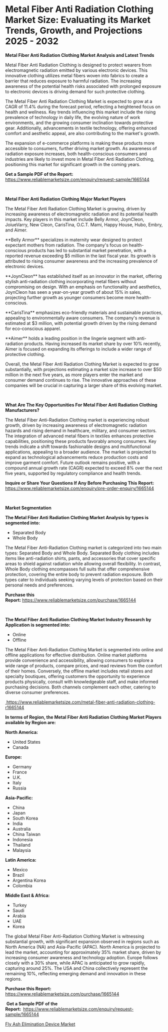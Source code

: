 <p><h1>Metal Fiber Anti Radiation Clothing Market Size: Evaluating its Market Trends, Growth, and Projections 2025 - 2032</h1></p><p><strong>Metal Fiber Anti Radiation Clothing Market Analysis and Latest Trends</strong></p>
<p><p>Metal Fiber Anti Radiation Clothing is designed to protect wearers from electromagnetic radiation emitted by various electronic devices. This innovative clothing utilizes metal fibers woven into fabrics to create a barrier that reduces exposure to harmful radiation. The increasing awareness of the potential health risks associated with prolonged exposure to electronic devices is driving demand for such protective clothing.</p><p>The Metal Fiber Anti Radiation Clothing Market is expected to grow at a CAGR of 11.4% during the forecast period, reflecting a heightened focus on health and wellness. Key trends influencing this market include the rising prevalence of technology in daily life, the evolving nature of work environments, and the growing consumer inclination towards protective gear. Additionally, advancements in textile technology, offering enhanced comfort and aesthetic appeal, are also contributing to the market's growth.</p><p>The expansion of e-commerce platforms is making these products more accessible to consumers, further driving market growth. As awareness of radiation exposure increases, both health-conscious consumers and industries are likely to invest more in Metal Fiber Anti Radiation Clothing, positioning this market for significant growth in the coming years.</p></p>
<p><strong>Get a Sample PDF of the Report:&nbsp;</strong> <a href="https://www.reliablemarketsize.com/enquiry/request-sample/1665144?utm_campaign=3178&utm_medium=2&utm_source=Github&utm_content=ia&utm_term=08032025&utm_id=metal-fiber-anti-radiation-clothing">https://www.reliablemarketsize.com/enquiry/request-sample/1665144</a></p>
<p>&nbsp;</p>
<p><strong>Metal Fiber Anti Radiation Clothing Major Market Players</strong></p>
<p><p>The Metal Fiber Anti Radiation Clothing Market is growing, driven by increasing awareness of electromagnetic radiation and its potential health impacts. Key players in this market include Belly Armor, JoynCleon, JoiueVarry, New Cleon, CarisTina, O.C.T. Mami, Happy House, Hubo, Embry, and Aimer.</p><p>**Belly Armor** specializes in maternity wear designed to protect expectant mothers from radiation. The company's focus on health-conscious products has led to substantial market penetration, with a reported revenue exceeding $5 million in the last fiscal year. Its growth is attributed to rising consumer awareness and the increasing prevalence of electronic devices.</p><p>**JoynCleon** has established itself as an innovator in the market, offering stylish anti-radiation clothing incorporating metal fibers without compromising on design. With an emphasis on functionality and aesthetics, JoynCleon has seen a year-on-year growth of about 15% in sales, projecting further growth as younger consumers become more health-conscious.</p><p>**CarisTina** emphasizes eco-friendly materials and sustainable practices, appealing to environmentally aware consumers. The company's revenue is estimated at $3 million, with potential growth driven by the rising demand for eco-conscious apparel. </p><p>**Aimer** holds a leading position in the lingerie segment with anti-radiation products. Having increased its market share by over 10% recently, Aimer is focused on expanding its offerings to include a wider range of protective clothing.</p><p>Overall, the Metal Fiber Anti Radiation Clothing Market is expected to grow substantially, with projections estimating a market size increase to over $50 million in the next five years, as more players enter the market and consumer demand continues to rise. The innovative approaches of these companies will be crucial in capturing a larger share of this evolving market.</p></p>
<p>&nbsp;</p>
<p><strong>What Are The Key Opportunities For Metal Fiber Anti Radiation Clothing Manufacturers?</strong></p>
<p><p>The Metal Fiber Anti-Radiation Clothing market is experiencing robust growth, driven by increasing awareness of electromagnetic radiation hazards and rising demand in healthcare, military, and consumer sectors. The integration of advanced metal fibers in textiles enhances protective capabilities, positioning these products favorably among consumers. Key trends indicate a shift towards fashionable designs and multifunctional applications, appealing to a broader audience. The market is projected to expand as technological advancements reduce production costs and improve garment comfort. Future outlook remains positive, with a compound annual growth rate (CAGR) expected to exceed 8% over the next five years, supported by regulatory compliance and health trends.</p></p>
<p><strong>Inquire or Share Your Questions If Any Before Purchasing This Report:</strong> <a href="https://www.reliablemarketsize.com/enquiry/pre-order-enquiry/1665144?utm_campaign=3178&utm_medium=2&utm_source=Github&utm_content=ia&utm_term=08032025&utm_id=metal-fiber-anti-radiation-clothing">https://www.reliablemarketsize.com/enquiry/pre-order-enquiry/1665144</a></p>
<p>&nbsp;</p>
<p><strong>Market Segmentation</strong></p>
<p><strong>The Metal Fiber Anti Radiation Clothing Market Analysis by types is segmented into:</strong></p>
<p><ul><li>Separated Body</li><li>Whole Body</li></ul></p>
<p><p>The Metal Fiber Anti-Radiation Clothing market is categorized into two main types: Separated Body and Whole Body. Separated Body clothing includes items like anti-radiation shirts, pants, and accessories that cover specific areas to shield against radiation while allowing overall flexibility. In contrast, Whole Body clothing encompasses full suits that offer comprehensive protection, covering the entire body to prevent radiation exposure. Both types cater to individuals seeking varying levels of protection based on their personal needs and preferences.</p></p>
<p><strong>Purchase this Report:&nbsp;</strong><a href="https://www.reliablemarketsize.com/purchase/1665144?utm_campaign=3178&utm_medium=2&utm_source=Github&utm_content=ia&utm_term=08032025&utm_id=metal-fiber-anti-radiation-clothing">https://www.reliablemarketsize.com/purchase/1665144</a></p>
<p>&nbsp;</p>
<p><strong>The Metal Fiber Anti Radiation Clothing Market Industry Research by Application is segmented into:</strong></p>
<p><ul><li>Online</li><li>Offline</li></ul></p>
<p><p>The Metal Fiber Anti-Radiation Clothing Market is segmented into online and offline applications for effective distribution. Online market platforms provide convenience and accessibility, allowing consumers to explore a wide range of products, compare prices, and read reviews from the comfort of their homes. Conversely, the offline market includes retail stores and specialty boutiques, offering customers the opportunity to experience products physically, consult with knowledgeable staff, and make informed purchasing decisions. Both channels complement each other, catering to diverse consumer preferences.</p></p>
<p><a href="https://www.reliablemarketsize.com/metal-fiber-anti-radiation-clothing-r1665144?utm_campaign=3178&utm_medium=2&utm_source=Github&utm_content=ia&utm_term=08032025&utm_id=metal-fiber-anti-radiation-clothing">&nbsp;https://www.reliablemarketsize.com/metal-fiber-anti-radiation-clothing-r1665144</a></p>
<p><strong>In terms of Region, the Metal Fiber Anti Radiation Clothing Market Players available by Region are:</strong></p>
<p>
    <p> <strong> North America: </strong>
        <ul>
            <li>United States</li>
            <li>Canada</li>
        </ul>
        </p> 
    <p> <strong> Europe: </strong>
        <ul>
            <li>Germany</li>
            <li>France</li>
            <li>U.K.</li>
            <li>Italy</li>
            <li>Russia</li>
        </ul>
        </p> 
    <p> <strong> Asia-Pacific: </strong>
        <ul>
            <li>China</li>
            <li>Japan</li>
            <li>South Korea</li>
            <li>India</li>
            <li>Australia</li>
            <li>China Taiwan</li>
            <li>Indonesia</li>
            <li>Thailand</li>
            <li>Malaysia</li>
        </ul>
        </p> 
    <p> <strong> Latin America: </strong>
        <ul>
            <li>Mexico</li>
            <li>Brazil</li>
            <li>Argentina Korea</li>
            <li>Colombia</li>
        </ul>
        </p> 
    <p> <strong> Middle East & Africa: </strong>
        <ul>
            <li>Turkey</li>
            <li>Saudi</li>
            <li>Arabia</li>
            <li>UAE</li>
            <li>Korea</li>
        </ul>
    </p>
    </p>
<p><p>The global Metal Fiber Anti-Radiation Clothing Market is witnessing substantial growth, with significant expansion observed in regions such as North America (NA) and Asia-Pacific (APAC). North America is projected to lead the market, accounting for approximately 35% market share, driven by increasing consumer awareness and technology adoption. Europe follows closely with a 30% share, while APAC is anticipated to grow rapidly, capturing around 25%. The USA and China collectively represent the remaining 10%, reflecting emerging demand and innovation in these regions.</p></p>
<p><strong>Purchase this Report: </strong><a href="https://www.reliablemarketsize.com/purchase/1665144?utm_campaign=3178&utm_medium=2&utm_source=Github&utm_content=ia&utm_term=08032025&utm_id=metal-fiber-anti-radiation-clothing">https://www.reliablemarketsize.com/purchase/1665144</a></p>
<p>&nbsp;<strong>Get a Sample PDF of the Report:&nbsp;&nbsp;</strong><a href="https://www.reliablemarketsize.com/enquiry/request-sample/1665144?utm_campaign=3178&utm_medium=2&utm_source=Github&utm_content=ia&utm_term=08032025&utm_id=metal-fiber-anti-radiation-clothing">https://www.reliablemarketsize.com/enquiry/request-sample/1665144</a></p>
<p><strong></strong></p>
<p><p><a href="https://github.com/boysabotzoc/Market-Research-Report-List-1/blob/main/fly-ash-elimination-device-market.md?utm_campaign=3178&utm_medium=2&utm_source=Github&utm_content=ia&utm_term=08032025&utm_id=metal-fiber-anti-radiation-clothing">Fly Ash Elimination Device Market</a></p></p>